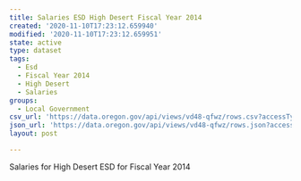 ```yaml
---
title: Salaries ESD High Desert Fiscal Year 2014
created: '2020-11-10T17:23:12.659940'
modified: '2020-11-10T17:23:12.659951'
state: active
type: dataset
tags:
  - Esd
  - Fiscal Year 2014
  - High Desert
  - Salaries
groups:
  - Local Government
csv_url: 'https://data.oregon.gov/api/views/vd48-qfwz/rows.csv?accessType=DOWNLOAD'
json_url: 'https://data.oregon.gov/api/views/vd48-qfwz/rows.json?accessType=DOWNLOAD'
layout: post

---
```

Salaries for High Desert ESD for Fiscal Year 2014
